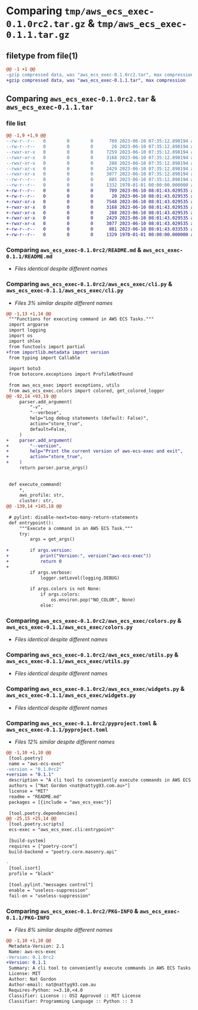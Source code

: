 # Comparing `tmp/aws_ecs_exec-0.1.0rc2.tar.gz` & `tmp/aws_ecs_exec-0.1.1.tar.gz`

## filetype from file(1)

```diff
@@ -1 +1 @@
-gzip compressed data, was "aws_ecs_exec-0.1.0rc2.tar", max compression
+gzip compressed data, was "aws_ecs_exec-0.1.1.tar", max compression
```

## Comparing `aws_ecs_exec-0.1.0rc2.tar` & `aws_ecs_exec-0.1.1.tar`

### file list

```diff
@@ -1,9 +1,9 @@
--rw-r--r--   0        0        0      709 2023-06-10 07:35:12.898194 aws_ecs_exec-0.1.0rc2/README.md
--rw-r--r--   0        0        0       20 2023-06-10 07:35:12.898194 aws_ecs_exec-0.1.0rc2/aws_ecs_exec/__init__.py
--rwxr-xr-x   0        0        0     7259 2023-06-10 07:35:12.898194 aws_ecs_exec-0.1.0rc2/aws_ecs_exec/cli.py
--rwxr-xr-x   0        0        0     3168 2023-06-10 07:35:12.898194 aws_ecs_exec-0.1.0rc2/aws_ecs_exec/colors.py
--rwxr-xr-x   0        0        0      288 2023-06-10 07:35:12.898194 aws_ecs_exec-0.1.0rc2/aws_ecs_exec/exceptions.py
--rwxr-xr-x   0        0        0     2429 2023-06-10 07:35:12.898194 aws_ecs_exec-0.1.0rc2/aws_ecs_exec/utils.py
--rwxr-xr-x   0        0        0     3077 2023-06-10 07:35:12.898194 aws_ecs_exec-0.1.0rc2/aws_ecs_exec/widgets.py
--rw-r--r--   0        0        0      885 2023-06-10 07:35:12.898194 aws_ecs_exec-0.1.0rc2/pyproject.toml
--rw-r--r--   0        0        0     1332 1970-01-01 00:00:00.000000 aws_ecs_exec-0.1.0rc2/PKG-INFO
+-rw-r--r--   0        0        0      709 2023-06-10 08:01:43.029535 aws_ecs_exec-0.1.1/README.md
+-rw-r--r--   0        0        0       20 2023-06-10 08:01:43.029535 aws_ecs_exec-0.1.1/aws_ecs_exec/__init__.py
+-rwxr-xr-x   0        0        0     7548 2023-06-10 08:01:43.029535 aws_ecs_exec-0.1.1/aws_ecs_exec/cli.py
+-rwxr-xr-x   0        0        0     3168 2023-06-10 08:01:43.029535 aws_ecs_exec-0.1.1/aws_ecs_exec/colors.py
+-rwxr-xr-x   0        0        0      288 2023-06-10 08:01:43.029535 aws_ecs_exec-0.1.1/aws_ecs_exec/exceptions.py
+-rwxr-xr-x   0        0        0     2429 2023-06-10 08:01:43.029535 aws_ecs_exec-0.1.1/aws_ecs_exec/utils.py
+-rwxr-xr-x   0        0        0     3077 2023-06-10 08:01:43.029535 aws_ecs_exec-0.1.1/aws_ecs_exec/widgets.py
+-rw-r--r--   0        0        0      881 2023-06-10 08:01:43.033535 aws_ecs_exec-0.1.1/pyproject.toml
+-rw-r--r--   0        0        0     1329 1970-01-01 00:00:00.000000 aws_ecs_exec-0.1.1/PKG-INFO
```

### Comparing `aws_ecs_exec-0.1.0rc2/README.md` & `aws_ecs_exec-0.1.1/README.md`

 * *Files identical despite different names*

### Comparing `aws_ecs_exec-0.1.0rc2/aws_ecs_exec/cli.py` & `aws_ecs_exec-0.1.1/aws_ecs_exec/cli.py`

 * *Files 3% similar despite different names*

```diff
@@ -1,13 +1,14 @@
 """Functions for executing command in AWS ECS Tasks."""
 import argparse
 import logging
 import os
 import shlex
 from functools import partial
+from importlib.metadata import version
 from typing import Callable
 
 import boto3
 from botocore.exceptions import ProfileNotFound
 
 from aws_ecs_exec import exceptions, utils
 from aws_ecs_exec.colors import colored, get_colored_logger
@@ -92,14 +93,19 @@
     parser.add_argument(
         "-v",
         "--verbose",
         help="Log debug statements (default: False)",
         action="store_true",
         default=False,
     )
+    parser.add_argument(
+        "--version",
+        help="Print the current version of aws-ecs-exec and exit",
+        action="store_true",
+    )
     return parser.parse_args()
 
 
 def execute_command(
     *,
     aws_profile: str,
     cluster: str,
@@ -139,14 +145,18 @@
 
 # pylint: disable-next=too-many-return-statements
 def entrypoint():
     """Execute a command in an AWS ECS Task."""
     try:
         args = get_args()
 
+        if args.version:
+            print("Version:", version("aws-ecs-exec"))
+            return 0
+
         if args.verbose:
             logger.setLevel(logging.DEBUG)
 
         if args.colors is not None:
             if args.colors:
                 os.environ.pop("NO_COLOR", None)
             else:
```

### Comparing `aws_ecs_exec-0.1.0rc2/aws_ecs_exec/colors.py` & `aws_ecs_exec-0.1.1/aws_ecs_exec/colors.py`

 * *Files identical despite different names*

### Comparing `aws_ecs_exec-0.1.0rc2/aws_ecs_exec/utils.py` & `aws_ecs_exec-0.1.1/aws_ecs_exec/utils.py`

 * *Files identical despite different names*

### Comparing `aws_ecs_exec-0.1.0rc2/aws_ecs_exec/widgets.py` & `aws_ecs_exec-0.1.1/aws_ecs_exec/widgets.py`

 * *Files identical despite different names*

### Comparing `aws_ecs_exec-0.1.0rc2/pyproject.toml` & `aws_ecs_exec-0.1.1/pyproject.toml`

 * *Files 12% similar despite different names*

```diff
@@ -1,10 +1,10 @@
 [tool.poetry]
 name = "aws-ecs-exec"
-version = "0.1.0rc2"
+version = "0.1.1"
 description = "A cli tool to conveniently execute commands in AWS ECS Tasks"
 authors = ["Nat Gordon <nat@nattyg93.com.au>"]
 license = "MIT"
 readme = "README.md"
 packages = [{include = "aws_ecs_exec"}]
 
 [tool.poetry.dependencies]
@@ -25,15 +25,14 @@
 [tool.poetry.scripts]
 ecs-exec = "aws_ecs_exec.cli:entrypoint"
 
 [build-system]
 requires = ["poetry-core"]
 build-backend = "poetry.core.masonry.api"
 
-
 [tool.isort]
 profile = "black"
 
 [tool.pylint."messages control"]
 enable = "useless-suppression"
 fail-on = "useless-suppression"
```

### Comparing `aws_ecs_exec-0.1.0rc2/PKG-INFO` & `aws_ecs_exec-0.1.1/PKG-INFO`

 * *Files 8% similar despite different names*

```diff
@@ -1,10 +1,10 @@
 Metadata-Version: 2.1
 Name: aws-ecs-exec
-Version: 0.1.0rc2
+Version: 0.1.1
 Summary: A cli tool to conveniently execute commands in AWS ECS Tasks
 License: MIT
 Author: Nat Gordon
 Author-email: nat@nattyg93.com.au
 Requires-Python: >=3.10,<4.0
 Classifier: License :: OSI Approved :: MIT License
 Classifier: Programming Language :: Python :: 3
```

